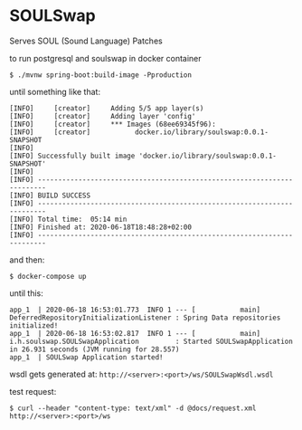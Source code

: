 # SOULSwap
Serves SOUL (Sound Language) Patches

to run postgresql and soulswap in docker container

`$ ./mvnw spring-boot:build-image -Pproduction`

until something like that:

```
[INFO]     [creator]     Adding 5/5 app layer(s)
[INFO]     [creator]     Adding layer 'config'
[INFO]     [creator]     *** Images (68ee69345f96):
[INFO]     [creator]           docker.io/library/soulswap:0.0.1-SNAPSHOT
[INFO]
[INFO] Successfully built image 'docker.io/library/soulswap:0.0.1-SNAPSHOT'
[INFO]
[INFO] ------------------------------------------------------------------------
[INFO] BUILD SUCCESS
[INFO] ------------------------------------------------------------------------
[INFO] Total time:  05:14 min
[INFO] Finished at: 2020-06-18T18:48:28+02:00
[INFO] ------------------------------------------------------------------------
```

and then:

`$ docker-compose up`

until this:

```
app_1  | 2020-06-18 16:53:01.773  INFO 1 --- [           main] DeferredRepositoryInitializationListener : Spring Data repositories initialized!
app_1  | 2020-06-18 16:53:02.817  INFO 1 --- [           main] i.h.soulswap.SOULSwapApplication         : Started SOULSwapApplication in 26.931 seconds (JVM running for 28.557)
app_1  | SOULSwap Application started!
````


wsdl gets generated at: `http://<server>:<port>/ws/SOULSwapWsdl.wsdl`

test request:

`$ curl --header "content-type: text/xml" -d @docs/request.xml http://<server>:<port>/ws`
